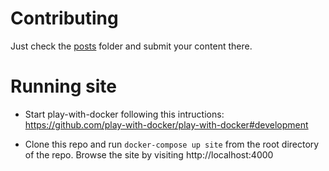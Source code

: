 # Contributing

Just check the [posts]() folder and submit your content there.

# Running site

- Start play-with-docker following this intructions: https://github.com/play-with-docker/play-with-docker#development

- Clone this repo and run `docker-compose up site` from the root directory of the repo.  Browse the site by visiting http://localhost:4000
